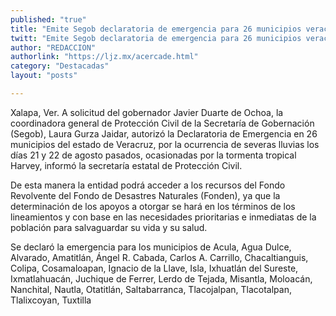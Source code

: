 ```yaml
---
published: "true"
title: "Emite Segob declaratoria de emergencia para 26 municipios veracruzanos"
twitt: "Emite Segob declaratoria de emergencia para 26 municipios veracruzanos"
author: "REDACCION"
authorlink: "https://ljz.mx/acercade.html"
category: "Destacadas"
layout: "posts"

---
```



  Xalapa, Ver. A solicitud del gobernador Javier Duarte de Ochoa, la coordinadora general de Protección Civil de la Secretaría de Gobernación (Segob), Laura Gurza Jaidar, autorizó la Declaratoria de Emergencia en 26 municipios del estado de Veracruz, por la ocurrencia de severas lluvias los días 21 y 22 de agosto pasados, ocasionadas por la tormenta tropical Harvey, informó la secretaría estatal de Protección Civil.



  De esta manera la entidad podrá acceder a los recursos del Fondo Revolvente del Fondo de Desastres Naturales (Fonden), ya que la determinación de los apoyos a otorgar se hará en los términos de los lineamientos y con base en las necesidades prioritarias e inmediatas de la población para salvaguardar su vida y su salud.



  Se declaró la emergencia para los municipios de Acula, Agua Dulce, Alvarado, Amatitlán, Ángel R. Cabada, Carlos A. Carrillo, Chacaltianguis, Colipa, Cosamaloapan, Ignacio de la Llave, Isla, Ixhuatlán del Sureste, Ixmatlahuacán, Juchique de Ferrer, Lerdo de Tejada, Misantla, Moloacán, Nanchital, Nautla, Otatitlán, Saltabarranca, Tlacojalpan, Tlacotalpan, Tlalixcoyan, Tuxtilla

